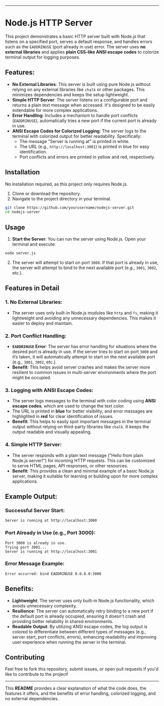 
---

# Node.js HTTP Server

This project demonstrates a basic HTTP server built with Node.js that listens on a specified port, serves a default response, and handles errors such as the `EADDRINUSE` (port already in use) error. The server uses **no external libraries** and applies **plain CSS-like ANSI escape codes** to colorize terminal output for logging purposes.

## Features:
- **No External Libraries**: This server is built using pure Node.js without relying on any external libraries like `chalk` or other packages. This minimizes dependencies and keeps the setup lightweight.
- **Simple HTTP Server**: The server listens on a configurable port and returns a plain text message when accessed. It's designed to be easily extendable for more complex applications.
- **Error Handling**: Includes a mechanism to handle port conflicts (`EADDRINUSE`), automatically tries a new port if the current port is already in use.
- **ANSI Escape Codes for Colorized Logging**: The server logs to the terminal with colorized output for better readability. Specifically:
  - The message "Server is running at" is printed in white.
  - The URL (e.g., `http://localhost:3001`) is printed in blue for easy identification.
  - Port conflicts and errors are printed in yellow and red, respectively.

## Installation

No installation required, as this project only requires Node.js.

1. Clone or download the repository.
2. Navigate to the project directory in your terminal.

```bash
git clone https://github.com/yourusername/nodejs-server.git
cd nodejs-server
```

## Usage

1. **Start the Server**:
   You can run the server using Node.js. Open your terminal and execute:

```bash
node server.js
```

2. The server will attempt to start on port `3000`. If that port is already in use, the server will attempt to bind to the next available port (e.g., `3001`, `3002`, etc.).

## Features in Detail

### 1. **No External Libraries**:
   - The server uses only built-in Node.js modules like `http` and `fs`, making it lightweight and avoiding any unnecessary dependencies. This makes it easier to deploy and maintain.

### 2. **Port Conflict Handling**:
   - **`EADDRINUSE` Error**: The server has error handling for situations where the desired port is already in use. If the server tries to start on port `3000` and it’s taken, it will automatically attempt to start on the next available port (e.g., `3001`, `3002`, etc.).
   - **Benefit**: This helps avoid server crashes and makes the server more resilient to common issues in multi-server environments where the port might be occupied.

### 3. **Logging with ANSI Escape Codes**:
   - The server logs messages to the terminal with color coding using **ANSI escape codes**, which are used to change the text color.
   - The URL is printed in **blue** for better visibility, and error messages are highlighted in **red** for clear identification of issues.
   - **Benefit**: This helps to easily spot important messages in the terminal output without relying on third-party libraries like `chalk`. It keeps the output readable and visually appealing.

### 4. **Simple HTTP Server**:
   - The server responds with a plain text message ("Hello from plain Node.js server!") for incoming HTTP requests. This can be customized to serve HTML pages, API responses, or other resources.
   - **Benefit**: This provides a clean and minimal example of a basic Node.js server, making it suitable for learning or building upon for more complex applications.

## Example Output:

### Successful Server Start:

```
Server is running at http://localhost:3000
```

### Port Already in Use (e.g., Port 3000):

```
Port 3000 is already in use.
Trying port 3001...
Server is running at http://localhost:3001
```

### Error Message Example:

```
Error occurred: bind EADDRINUSE 0.0.0.0:3000
```

## Benefits:
- **Lightweight**: The server uses only built-in Node.js functionality, which avoids unnecessary complexity.
- **Resilience**: The server can automatically retry binding to a new port if the default port is already occupied, ensuring it doesn't crash and providing better reliability in shared environments.
- **Readable Output**: By utilizing ANSI escape codes, the log output is colored to differentiate between different types of messages (e.g., server start, port conflicts, errors), enhancing readability and improving user experience when running the server in the terminal.

## Contributing

Feel free to fork this repository, submit issues, or open pull requests if you'd like to contribute to the project!

---

This **README** provides a clear explanation of what the code does, the features it offers, and the benefits of error handling, colorized logging, and no external dependencies.